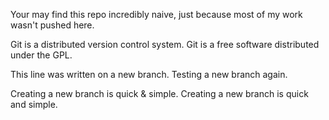 Your may find this repo incredibly naive, just because most of my work wasn't pushed here.

Git is a distributed version control system.
Git is a free software distributed under the GPL.

This line was written on a new branch.
Testing a new branch again.

Creating a new branch is quick & simple.
Creating a new branch is quick and simple.
